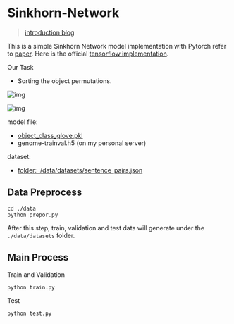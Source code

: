 # Sinkhorn-Network

> [introduction blog](https://zhuanlan.zhihu.com/p/76742946)

This is a simple Sinkhorn Network model implementation with Pytorch refer to [paper](https://openreview.net/pdf?id=Byt3oJ-0W).  Here is the official [tensorflow implementation](https://github.com/google/gumbel_sinkhorn).

Our Task
* Sorting the object permutations.


![img](https://pic2.zhimg.com/80/v2-ce93fdbebae3c4991de6303f9143d355_720w.jpg)

![img](https://pic2.zhimg.com/80/v2-b647a176a42547659da525898e00e511_720w.jpg)



model file: 
  * [object_class_glove.pkl](https://drive.google.com/file/d/1na9xQ7PJvn2nYj2KpH9C6pEAlYWmJnPt/view?usp=sharing)
  * genome-trainval.h5 (on my personal server)

dataset: 
* [folder: ./data/datasets/sentence_pairs.json](./data/datasets/sentence_pairs.json)

## Data Preprocess
```angular2html
cd ./data
python prepor.py
```
After this step, train, validation and test data will generate under the `./data/datasets` folder.

## Main Process

Train and Validation
```python
python train.py
```
Test
```python
python test.py
```


